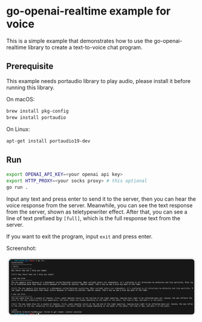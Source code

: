 # go-openai-realtime example for voice

This is a simple example that demonstrates how to use the go-openai-realtime library to create a text-to-voice chat program.

## Prerequisite

This example needs portaudio library to play audio, please install it before running this library.

On macOS:
```bash
brew install pkg-config
brew install portaudio
```

On Linux:
```bash
apt-get install portaudio19-dev
```

## Run

```bash
export OPENAI_API_KEY=<your openai api key>
export HTTP_PROXY=<your socks proxy> # this optional
go run .
```

Input any text and press enter to send it to the server, then you can hear the voice response from the server. Meanwhile, you can see the text response from the server, shown as teletypewriter effect. After that, you can see a line of text prefixed by `[full]`, which is the full response text from the server.

If you want to exit the program, input `exit` and press enter.

Screenshot:

![image](./example.png)
